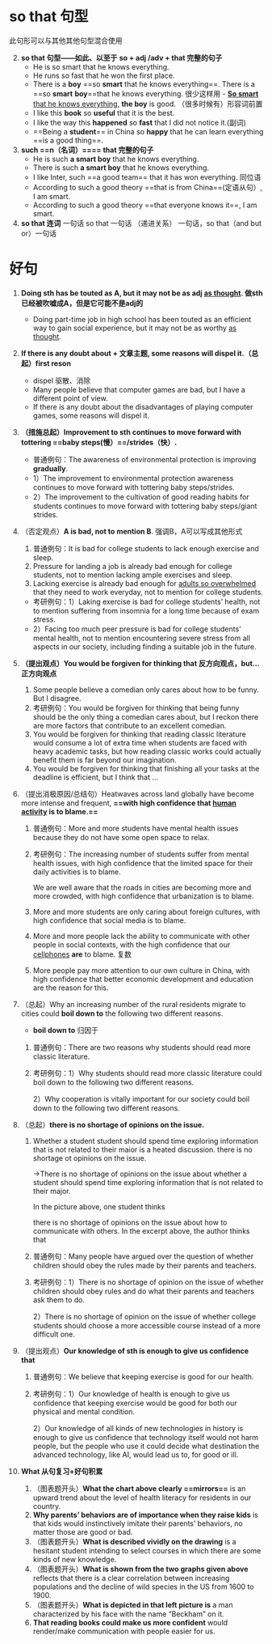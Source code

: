 # so that 句型

此句形可以与其他其他句型混合使用


2. **so that 句型——如此、以至于**
   **so + adj /adv + that 完整的句子**
      - He is so smart that he knows everything.
      - He runs so fast that he won the first place.
      - There is a **boy** ==so **smart** that he knows everything==.
         There is a ==so **smart**  **boy**==that he knows everything. 很少这样用
              	- <u>**So smart** that he knows everything,</u> **the boy** is good. （很多时候有）形容词前置
      - I like this **book** so **useful** that it is the best.
      - I like the way this **happened** so **fast** that I did not notice it.(副词)
      - ==Being a **student**== in China so **happy** that he can learn everything ==is a good thing==.
3. **such ==n（名词）==== that 完整的句子**
   - He is such **a smart boy** that he knows everything.
   - There is such **a smart boy** that he knows everything.
   - I like Inter, such ==a good team== that it has won everything. 同位语
   - According to such a good theory ==that is from China==(定语从句）, I am smart.
   - According to such a good theory ==that everyone knows it==, I am smart. 
4. **so that 连词**
   一句话 so that 一句话 （递进关系）
   一句话，so that（and but or）一句话

# 好句

1. **Doing sth has be touted as A, but it may not be as adj <u>as thought</u>. 做sth已经被吹嘘成A，但是它可能不是adj的**

   - Doing part-time job in high school has been touted as an efficient way to gain social experience, but it may not be as worthy <u>as thought</u>.

2. **If there is any doubt about + 文章主题, some reasons will dispel it.（总起）first reson**

   - dispel 驱散、消除
   - Many people believe that computer games are bad, but I have a different point of view.
   - If there is any doubt about the disadvantages of playing computer games, some reasons will dispel it.

3. **（措施总起）Improvement to sth continues to move forward with tottering ==baby steps(慢）==/strides（快）.**

   - 普通例句：The awareness of environmental protection is improving **gradually**. 
   - 1）The improvement to environmental protection awareness continues to move forward with tottering baby steps/strides.
   - 2）The improvement to the cultivation of good reading habits for students continues to move forward with tottering baby steps/giant strides.

4. （否定观点）**A is bad, not to mention B**.    强调B，A可以写成其他形式

   1. 普通例句：It is bad for college students to lack enough exercise and sleep.
   2. Pressure for landing a job is already bad enough for college students, not to mention lacking ample exercises and sleep.
   3. Lacking exercise is already bad enough for <u>adults so overwhelmed</u> that they need to work everyday, not to mention for college students. 

   - 考研例句：1）Laking exercise is bad for college students’ health, not to mention suffering from insomnia for a long time because of exam stress.
   - 2）Facing too much peer pressure is bad for college students’ mental health, not to mention encountering severe stress from all aspects in our society, including finding a suitable job in the future.

5. **（提出观点）You would be forgiven for thinking that 反方向观点，but...正方向观点**

   1. Some people believe a comedian only cares about how to be funny. But I disagree.
   2. 考研例句：You would be forgiven for thinking that being funny should be the only thing a comedian cares about, but I reckon there are more factors that contribute to an excellent comedian. 
   3. You would be forgiven for thinking that reading classic literature would consume a lot of extra time when students are faced with heavy academic tasks, but how reading classic works could actually benefit them is far beyond our imagination.
   4. You would be forgiven for thinking that finishing all your tasks at the deadline is efficient, but I think that ...

6. （提出消极原因/总结句）Heatwaves across land globally have become more intense and frequent, **==with high confidence that <u>human activity</u> is to blame.==**

   1. 普通例句：More and more students have mental health issues because they do not have some open space to relax.

   2. 考研例句：The increasing number of students suffer from mental health issues, with high confidence that the limited space for their daily activities is to blame.

      We are well aware that the roads in cities are becoming more and more crowded, with high confidence that urbanization is to blame.

   3. More and more students are only caring about foreign cultures, with high confidence that social media is to blame. 

   4. More and more people lack the ability to communicate with other people in social contexts, with the high confidence that our <u>cellphones</u> **are** to blame. 复数

   5. More people pay more attention to our own culture in China, with high confidence that better economic development and education are the reason for this. 

7. （总起）Why an increasing number of the rural residents migrate to cities could **boil down to** the following two different reasons.

   - **boil down to** 归因于

   1. 普通例句：There are two reasons why students should read more classic literature.

   2. 考研例句：1）Why students should read more classic literature could boil down to the following two different reasons.

      2）Why cooperation is vitally important for our society could boil down to the following two different reasons.

8. （总起）**there is no shortage of opinions on the issue.**

   1. Whether a student student should spend time exploring information that is not related to their maior is a heated discussion. there is no shortage ot opinions on the issue. 

      ->There is no shortage of opinions on the issue about whether a student should spend time exploring information that is not related to their major. 

      In the picture above, one student thinks 

      there is no shortage of opinions on the issue about how to communicate with others. In the excerpt above, the author thinks that 

   2. 普通例句：Many people have argued over the question of whether children should obey the rules made by their parents and teachers. 

   3. 考研例句：1）There is no shortage of opinion on the issue of whether children should obey rules and do what their parents and teachers ask them to do. 

      2）There is no shortage of opinion on the issue of whether college students should choose a more accessible course instead of a more difficult one.

9. （提出观点）**Our knowledge of sth is enough to give us confidence that**

   1. 普通例句：We believe that keeping exercise is good for our health.

   2. 考研例句：1）Our knowledge of health is enough to give us confidence that keeping exercise would be good for both our physical and mental condition.

      

      2）Our knowledge of all kinds of new technologies in history is enough to give us confidence that technology itself would not harm people, but the people who use it could decide what destination the advanced technology, like AI, would lead us to, for good or ill.

10. **What 从句复习+好句积累**

    1. （图表题开头）**What the chart above clearly ==mirrors==** is an upward trend about the level of health literacy for residents in our country. 
    2. **Why parents’ behaviors are of importance when they raise kids** is that kids would instinctively imitate their parents’ behaviors, no matter those are good or bad. 
    3. （图表题开头）**What is described vividly on the drawing** is a hesitant student intending to select courses in which there are some kinds of new knowledge.
    4. （图表题开头）**What is shown from the two graphs given above** reflects that there is a clear correlation between increasing populations and the decline of wild species in the US from 1600 to 1900. 
    5. （图表题开头）**What is depicted in that left picture is** a man characterized by his face with the name “Beckham” on it. 
    6. **That reading books could make us more confident** would render/make communication with people easier for us.
